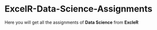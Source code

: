 # ExcelR-Data-Science-Assignments
Here you will get all the assignments of **Data Science** from **ExcleR**

